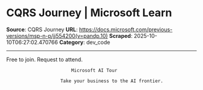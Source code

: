 # CQRS Journey | Microsoft Learn

**Source**: CQRS Journey
**URL**: https://docs.microsoft.com/previous-versions/msp-n-p/jj554200(v=pandp.10)
**Scraped**: 2025-10-10T06:27:02.470766
**Category**: dev_code

---

Free to join. Request to attend.
						
							Microsoft AI Tour
						
						Take your business to the AI frontier.

